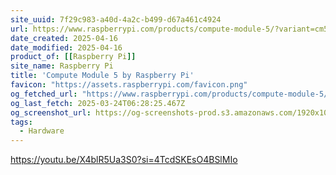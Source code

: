 ```yaml
---
site_uuid: 7f29c983-a40d-4a2c-b499-d67a461c4924
url: https://www.raspberrypi.com/products/compute-module-5/?variant=cm5-104032
date_created: 2025-04-16
date_modified: 2025-04-16
product_of: [[Raspberry Pi]]
site_name: Raspberry Pi
title: 'Compute Module 5 by Raspberry Pi'
favicon: "https://assets.raspberrypi.com/favicon.png"
og_fetched_url: "https://www.raspberrypi.com/products/compute-module-5/?variant=cm5-104032"
og_last_fetch: 2025-03-24T06:28:25.467Z
og_screenshot_url: https://og-screenshots-prod.s3.amazonaws.com/1920x1080/80/false/23be46b6130f88129cf8a4a5bfefab1f998f05a707a7e5bcbe418337e4ba7e24.jpeg
tags:
  - Hardware
---
```


https://youtu.be/X4blR5Ua3S0?si=4TcdSKEsO4BSlMIo